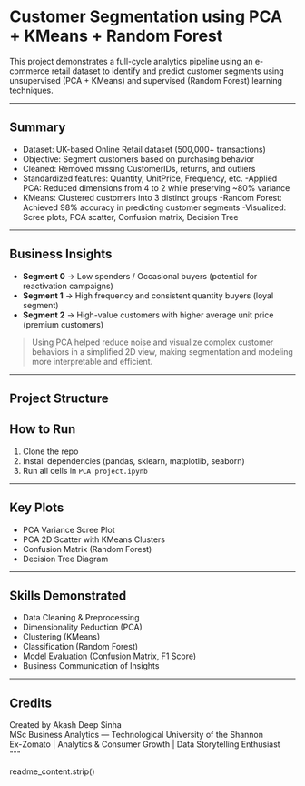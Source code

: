 
# Customer Segmentation using PCA + KMeans + Random Forest

This project demonstrates a full-cycle analytics pipeline using an e-commerce retail dataset to identify and predict customer segments using unsupervised (PCA + KMeans) and supervised (Random Forest) learning techniques.

---

## Summary

- Dataset: UK-based Online Retail dataset (500,000+ transactions)
- Objective: Segment customers based on purchasing behavior
- Cleaned: Removed missing CustomerIDs, returns, and outliers
- Standardized features: Quantity, UnitPrice, Frequency, etc.
-Applied PCA: Reduced dimensions from 4 to 2 while preserving ~80% variance
- KMeans: Clustered customers into 3 distinct groups
-Random Forest: Achieved 98% accuracy in predicting customer segments
-Visualized: Scree plots, PCA scatter, Confusion matrix, Decision Tree

---

## Business Insights

- **Segment 0** → Low spenders / Occasional buyers (potential for reactivation campaigns)
- **Segment 1** → High frequency and consistent quantity buyers (loyal segment)
- **Segment 2** → High-value customers with higher average unit price (premium customers)

> Using PCA helped reduce noise and visualize complex customer behaviors in a simplified 2D view, making segmentation and modeling more interpretable and efficient.

---

## Project Structure

##  How to Run

1. Clone the repo
2. Install dependencies (pandas, sklearn, matplotlib, seaborn)
3. Run all cells in `PCA project.ipynb`

---

## Key Plots

- PCA Variance Scree Plot
- PCA 2D Scatter with KMeans Clusters
- Confusion Matrix (Random Forest)
- Decision Tree Diagram

---

## Skills Demonstrated

- Data Cleaning & Preprocessing
- Dimensionality Reduction (PCA)
- Clustering (KMeans)
- Classification (Random Forest)
- Model Evaluation (Confusion Matrix, F1 Score)
- Business Communication of Insights

---

## Credits

Created by Akash Deep Sinha  
MSc Business Analytics — Technological University of the Shannon  
Ex-Zomato | Analytics & Consumer Growth | Data Storytelling Enthusiast  
"""

readme_content.strip()
